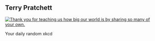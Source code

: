 ## Terry Pratchett
[![Thank you for teaching us how big our world is by sharing so many of your own.](https://imgs.xkcd.com/comics/terry_pratchett.png)](https://xkcd.com/1498/ "Thank you for teaching us how big our world is by sharing so many of your own.")

Your daily random xkcd
